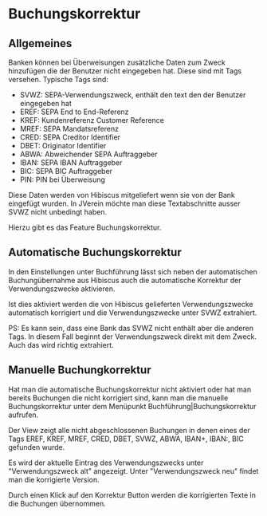 # Buchungskorrektur

## Allgemeines

Banken können bei Überweisungen zusätzliche Daten zum Zweck hinzufügen die der Benutzer nicht eingegeben hat. Diese sind mit Tags versehen. Typische Tags sind:

* SVWZ: SEPA-Verwendungszweck, enthält den text den der Benutzer eingegeben hat
* EREF: SEPA End to End-Referenz
* KREF: Kundenreferenz Customer Reference
* MREF: SEPA Mandatsreferenz
* CRED: SEPA Creditor Identifier
* DBET: Originator Identifier
* ABWA: Abweichender SEPA Auftraggeber
* IBAN: SEPA IBAN Auftraggeber
* BIC: SEPA BIC Auftraggeber
* PIN: PIN bei Überweisung

Diese Daten werden von Hibiscus mitgeliefert wenn sie von der Bank eingefügt wurden. In JVerein möchte man diese Textabschnitte ausser SVWZ nicht unbedingt haben.

Hierzu gibt es das Feature Buchungskorrektur.

## Automatische Buchungskorrektur

In den Einstellungen unter Buchführung lässt sich neben der automatischen Buchungübernahme aus Hibiscus auch die automatische Korrektur der Verwendungszwecke aktivieren.

Ist dies aktiviert werden die von Hibiscus gelieferten Verwendungszwecke automatisch korrigiert und die Verwendungszwecke unter SVWZ extrahiert.

PS: Es kann sein, dass eine Bank das SVWZ nicht enthält aber die anderen Tags. In diesem Fall beginnt der Verwendungszweck direkt mit dem Zweck. Auch das wird richtig extrahiert.

## Manuelle Buchungkorrektur

Hat man die automatische Buchungskorrektur nicht aktiviert oder hat man bereits Buchungen die nicht korrigiert sind, kann man die manuelle Buchungskorrektur unter dem Menüpunkt Buchführung\|Buchungskorrektur aufrufen.

Der View zeigt alle nicht abgeschlossenen Buchungen in denen eines der Tags EREF, KREF, MREF, CRED, DBET, SVWZ, ABWA, IBAN+, IBAN:, BIC gefunden wurde.

Es wird der aktuelle Eintrag des Verwendungszwecks unter "Verwendungszweck alt" angezeigt. Unter "Verwendungszweck neu" findet man die korrigierte Version.

Durch einen Klick auf den Korrektur Button werden die korrigierten Texte in die Buchungen übernommen.
 